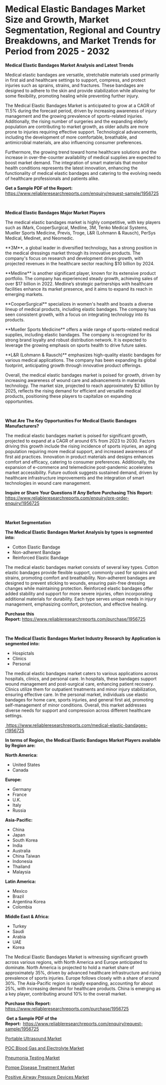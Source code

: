 <p><h1>Medical Elastic Bandages Market Size and Growth, Market Segmentation, Regional and Country Breakdowns, and Market Trends for Period from 2025 -  2032</h1></p><p><strong>Medical Elastic Bandages Market Analysis and Latest Trends</strong></p>
<p><p>Medical elastic bandages are versatile, stretchable materials used primarily in first aid and healthcare settings to support, compress, and protect injuries such as sprains, strains, and fractures. These bandages are designed to adhere to the skin and provide stabilization while allowing for some flexibility, promoting healing while preventing further injury. </p><p>The Medical Elastic Bandages Market is anticipated to grow at a CAGR of 11.5% during the forecast period, driven by increasing awareness of injury management and the growing prevalence of sports-related injuries. Additionally, the rising number of surgeries and the expanding elderly population are contributing to market growth, as older adults are more prone to injuries requiring effective support. Technological advancements, including the development of more comfortable, breathable, and antimicrobial materials, are also influencing consumer preferences.</p><p>Furthermore, the growing trend toward home healthcare solutions and the increase in over-the-counter availability of medical supplies are expected to boost market demand. The integration of smart materials that monitor health conditions represents the latest innovation, enhancing the functionality of medical elastic bandages and catering to the evolving needs of healthcare professionals and patients alike.</p></p>
<p><strong>Get a Sample PDF of the Report:&nbsp;</strong> <a href="https://www.reliableresearchreports.com/enquiry/request-sample/1956725?utm_campaign=24&utm_medium=2&utm_source=Github&utm_content=ia&utm_term=03032025&utm_id=medical-elastic-bandages">https://www.reliableresearchreports.com/enquiry/request-sample/1956725</a></p>
<p>&nbsp;</p>
<p><strong>Medical Elastic Bandages Major Market Players</strong></p>
<p><p>The medical elastic bandages market is highly competitive, with key players such as iMark, CooperSurgical, Medline, 3M, Tenko Medical Systems, Mueller Sports Medicine, Previs, Troge, L&R (Lohmann & Rausch), PerSys Medical, Medinet, and Neomedic.</p><p>**3M**, a global leader in diversified technology, has a strong position in the medical dressings market through its innovative products. The company's focus on research and development drives growth, with projected revenues in the healthcare sector reaching $10 billion by 2024. </p><p>**Medline** is another significant player, known for its extensive product portfolio. The company has experienced steady growth, achieving sales of over $17 billion in 2022. Medline’s strategic partnerships with healthcare facilities enhance its market presence, and it aims to expand its reach in emerging markets.</p><p>**CooperSurgical** specializes in women's health and boasts a diverse lineup of medical products, including elastic bandages. The company has seen consistent growth, with a focus on integrating technology into its products.</p><p>**Mueller Sports Medicine** offers a wide range of sports-related medical supplies, including elastic bandages. The company is recognized for its strong brand loyalty and robust distribution network. It is expected to leverage the growing emphasis on sports health to drive future sales.</p><p>**L&R (Lohmann & Rausch)** emphasizes high-quality elastic bandages for various medical applications. The company has been expanding its global footprint, anticipating growth through innovative product offerings.</p><p>Overall, the medical elastic bandages market is poised for growth, driven by increasing awareness of wound care and advancements in materials technology. The market size, projected to reach approximately $2 billion by 2025, reflects the rising demand for efficient and versatile medical products, positioning these players to capitalize on expanding opportunities.</p></p>
<p>&nbsp;</p>
<p><strong>What Are The Key Opportunities For Medical Elastic Bandages Manufacturers?</strong></p>
<p><p>The medical elastic bandages market is poised for significant growth, projected to expand at a CAGR of around 6% from 2023 to 2030. Factors driving this growth include the rising incidence of sports injuries, an aging population requiring more medical support, and increased awareness of first aid practices. Innovation in product materials and designs enhances comfort and efficacy, catering to consumer preferences. Additionally, the expansion of e-commerce and telemedicine post-pandemic accelerates market accessibility. Future outlook suggests sustained demand, driven by healthcare infrastructure improvements and the integration of smart technologies in wound care management.</p></p>
<p><strong>Inquire or Share Your Questions If Any Before Purchasing This Report:</strong> <a href="https://www.reliableresearchreports.com/enquiry/pre-order-enquiry/1956725?utm_campaign=24&utm_medium=2&utm_source=Github&utm_content=ia&utm_term=03032025&utm_id=medical-elastic-bandages">https://www.reliableresearchreports.com/enquiry/pre-order-enquiry/1956725</a></p>
<p>&nbsp;</p>
<p><strong>Market Segmentation</strong></p>
<p><strong>The Medical Elastic Bandages Market Analysis by types is segmented into:</strong></p>
<p><ul><li>Cotton Elastic Bandage</li><li>Non-adherent Bandage</li><li>Reinforced Elastic Bandage</li></ul></p>
<p><p>The medical elastic bandages market consists of several key types. Cotton elastic bandages provide flexible support, commonly used for sprains and strains, promoting comfort and breathability. Non-adherent bandages are designed to prevent sticking to wounds, ensuring pain-free dressing changes while maintaining protection. Reinforced elastic bandages offer added stability and support for more severe injuries, often incorporating additional materials for durability. Each type serves unique needs in injury management, emphasizing comfort, protection, and effective healing.</p></p>
<p><strong>Purchase this Report:&nbsp;</strong><a href="https://www.reliableresearchreports.com/purchase/1956725?utm_campaign=24&utm_medium=2&utm_source=Github&utm_content=ia&utm_term=03032025&utm_id=medical-elastic-bandages">https://www.reliableresearchreports.com/purchase/1956725</a></p>
<p>&nbsp;</p>
<p><strong>The Medical Elastic Bandages Market Industry Research by Application is segmented into:</strong></p>
<p><ul><li>Hospictals</li><li>Clinics</li><li>Personal</li></ul></p>
<p><p>The medical elastic bandages market caters to various applications across hospitals, clinics, and personal care. In hospitals, these bandages support wound management and post-surgical care, enhancing patient recovery. Clinics utilize them for outpatient treatments and minor injury stabilization, ensuring effective care. In the personal market, individuals use elastic bandages for home care, sports injuries, and general first aid, promoting self-management of minor conditions. Overall, this market addresses diverse needs for support and compression across different healthcare settings.</p></p>
<p><a href="https://www.reliableresearchreports.com/medical-elastic-bandages-r1956725?utm_campaign=24&utm_medium=2&utm_source=Github&utm_content=ia&utm_term=03032025&utm_id=medical-elastic-bandages">&nbsp;https://www.reliableresearchreports.com/medical-elastic-bandages-r1956725</a></p>
<p><strong>In terms of Region, the Medical Elastic Bandages Market Players available by Region are:</strong></p>
<p>
    <p> <strong> North America: </strong>
        <ul>
            <li>United States</li>
            <li>Canada</li>
        </ul>
        </p> 
    <p> <strong> Europe: </strong>
        <ul>
            <li>Germany</li>
            <li>France</li>
            <li>U.K.</li>
            <li>Italy</li>
            <li>Russia</li>
        </ul>
        </p> 
    <p> <strong> Asia-Pacific: </strong>
        <ul>
            <li>China</li>
            <li>Japan</li>
            <li>South Korea</li>
            <li>India</li>
            <li>Australia</li>
            <li>China Taiwan</li>
            <li>Indonesia</li>
            <li>Thailand</li>
            <li>Malaysia</li>
        </ul>
        </p> 
    <p> <strong> Latin America: </strong>
        <ul>
            <li>Mexico</li>
            <li>Brazil</li>
            <li>Argentina Korea</li>
            <li>Colombia</li>
        </ul>
        </p> 
    <p> <strong> Middle East & Africa: </strong>
        <ul>
            <li>Turkey</li>
            <li>Saudi</li>
            <li>Arabia</li>
            <li>UAE</li>
            <li>Korea</li>
        </ul>
    </p>
    </p>
<p><p>The Medical Elastic Bandages Market is witnessing significant growth across various regions, with North America and Europe anticipated to dominate. North America is projected to hold a market share of approximately 35%, driven by advanced healthcare infrastructure and rising prevalence of sports injuries. Europe follows closely with a share of around 30%. The Asia-Pacific region is rapidly expanding, accounting for about 25%, with increasing demand for healthcare products. China is emerging as a key player, contributing around 10% to the overall market.</p></p>
<p><strong>Purchase this Report: </strong><a href="https://www.reliableresearchreports.com/purchase/1956725?utm_campaign=24&utm_medium=2&utm_source=Github&utm_content=ia&utm_term=03032025&utm_id=medical-elastic-bandages">https://www.reliableresearchreports.com/purchase/1956725</a></p>
<p>&nbsp;<strong>Get a Sample PDF of the Report:&nbsp;&nbsp;</strong><a href="https://www.reliableresearchreports.com/enquiry/request-sample/1956725?utm_campaign=24&utm_medium=2&utm_source=Github&utm_content=ia&utm_term=03032025&utm_id=medical-elastic-bandages">https://www.reliableresearchreports.com/enquiry/request-sample/1956725</a></p>
<p><strong></strong></p>
<p><p><a href="https://github.com/miottaredlin79/Market-Research-Report-List-1/blob/main/portable-ultrasound-market.md?utm_campaign=24&utm_medium=2&utm_source=Github&utm_content=ia&utm_term=03032025&utm_id=medical-elastic-bandages">Portable Ultrasound Market</a></p><p><a href="https://github.com/vilolakoreni/Market-Research-Report-List-1/blob/main/poc-blood-gas-and-electrolyte-market.md?utm_campaign=24&utm_medium=2&utm_source=Github&utm_content=ia&utm_term=03032025&utm_id=medical-elastic-bandages">POC Blood Gas and Electrolyte Market</a></p><p><a href="https://github.com/organophelia8282/Market-Research-Report-List-1/blob/main/pneumonia-testing-market.md?utm_campaign=24&utm_medium=2&utm_source=Github&utm_content=ia&utm_term=03032025&utm_id=medical-elastic-bandages">Pneumonia Testing Market</a></p><p><a href="https://github.com/paljuhubeyde/Market-Research-Report-List-1/blob/main/pompe-disease-treatment-market.md?utm_campaign=24&utm_medium=2&utm_source=Github&utm_content=ia&utm_term=03032025&utm_id=medical-elastic-bandages">Pompe Disease Treatment Market</a></p><p><a href="https://github.com/rrapajecundi/Market-Research-Report-List-1/blob/main/positive-airway-pressure-devices-market.md?utm_campaign=24&utm_medium=2&utm_source=Github&utm_content=ia&utm_term=03032025&utm_id=medical-elastic-bandages">Positive Airway Pressure Devices Market</a></p></p>